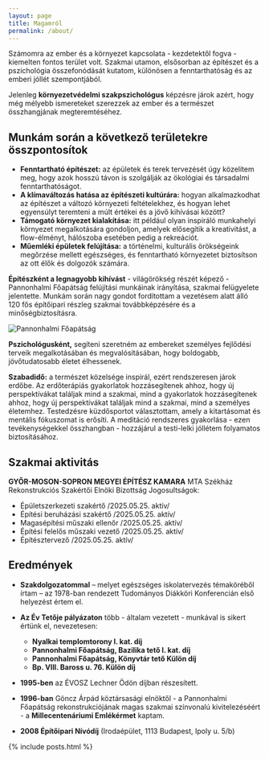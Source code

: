 ```yaml
---
layout: page
title: Magamról
permalink: /about/
---
```


Számomra az ember és a környezet kapcsolata - kezdetektől fogva - kiemelten fontos terület volt. Szakmai utamon, elsősorban az építészet és a pszichológia összefonódását kutatom, különösen a fenntarthatóság és az emberi jóllét szempontjából.  

Jelenleg **környezetvédelmi szakpszichológus** képzésre járok azért, hogy még mélyebb ismereteket szerezzek az ember és a természet összhangjának megteremtéséhez.

## Munkám során a következő területekre összpontosítok
- **Fenntartható építészet:** az épületek és terek tervezését úgy közelítem meg, hogy azok hosszú távon is szolgálják az ökológiai és társadalmi fenntarthatóságot.
- **A klímaváltozás hatása az építészeti kultúrára:** hogyan alkalmazkodhat az építészet a változó környezeti feltételekhez, és hogyan lehet egyensúlyt teremteni a múlt értékei és a jövő kihívásai között?
- **Támogató környezet kialakítása:** itt például olyan inspiráló munkahelyi környezet megalkotására gondoljon, amelyek elősegítik a kreativitást, a flow-élményt, hálószoba esetében pedig a rekreációt.
- **Műemléki épületek felújítása:** a történelmi, kulturális örökségeink megőrzése mellett egészséges, és fenntartható környezetet biztosítson az ott élők és dolgozók számára.

**Építészként a legnagyobb kihívást** - világörökség részét képező - Pannonhalmi Főapátság felújítási munkáinak irányítása, szakmai felügyelete jelentette. Munkám során nagy gondot fordítottam a vezetésem alatt álló 120 fős építőipari részleg szakmai továbbképzésére és a minőségbiztosításra.  

![Pannonhalmi Főapátság](https://upload.wikimedia.org/wikipedia/commons/2/25/Pannonhalma_-_Benc%C3%A9s_ap%C3%A1ts%C3%A1g.jpg)

**Pszichológusként,** segíteni szeretném az embereket személyes fejlődési terveik megalkotásában és megvalósításában, hogy boldogabb, jövőtudatosabb életet élhessenek.

**Szabadidő:** a természet közelsége inspirál, ezért rendszeresen járok erdőbe. Az erdőterápiás gyakorlatok hozzásegítenek ahhoz, hogy új perspektívákat találjak mind a szakmai, mind a gyakorlatok hozzásegítenek ahhoz, hogy új perspektívákat találjak mind a szakmai, mind a személyes életemhez. Testedzésre küzdősportot választottam, amely a kitartásomat és mentális fókuszomat is erősíti. A meditáció rendszeres gyakorlása - ezen tevékenységekkel
összhangban - hozzájárul a testi-lelki jóllétem folyamatos biztosításához.

## Szakmai aktivitás

**GYŐR-MOSON-SOPRON MEGYEI ÉPÍTÉSZ KAMARA**
MTA Székház Rekonstrukciós Szakértői Elnöki Bizottság
Jogosultságok:
- Épületszerkezeti szakértő /2025.05.25. aktív/
- Építési beruházási szakértő /2025.05.25. aktív/
- Magasépítési műszaki ellenőr /2025.05.25. aktív/
- Építési felelős műszaki vezető /2025.05.25. aktív/
- Építésztervező /2025.05.25. aktív/

## Eredmények

- **Szakdolgozatommal** – melyet egészséges iskolatervezés témaköréből írtam – az 1978-ban rendezett Tudományos Diákköri Konferencián első helyezést értem el.
- **Az Év Tetője pályázaton** több - általam vezetett - munkával is sikert értünk el, nevezetesen:
  - **Nyalkai templomtorony I. kat. díj**
  - **Pannonhalmi Főapátság, Bazilika tető I. kat. díj**
  - **Pannonhalmi Főapátság, Könyvtár tető Külön díj**
  - **Bp. VIII. Baross u. 76. Külön díj**

- **1995-ben** az ÉVOSZ Lechner Ödön díjban részesített.
- **1996-ban** Göncz Árpád köztársasági elnöktől - a Pannonhalmi Főapátság rekonstrukciójának magas szakmai színvonalú kivitelezéséért - a **Millecentenáriumi Emlékérmet** kaptam.
- **2008 Építőipari Nívódíj** (Irodaépület, 1113 Budapest, Ipoly u. 5/b)

{% include posts.html %}
